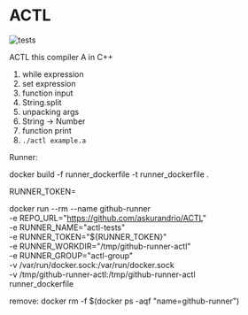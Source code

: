 # ACTL

![tests](https://github.com/askurandrio/ACTL/actions/workflows/build.yml/badge.svg)

ACTL this compiler A in C++

1. while expression
2. set expression
3. function input
4. String.split
5. unpacking args
6. String -> Number
7. function print
8. `./actl example.a`


Runner:

docker build -f runner_dockerfile -t runner_dockerfile .

RUNNER_TOKEN=

docker run --rm --name github-runner \
  -e REPO_URL="https://github.com/askurandrio/ACTL" \
  -e RUNNER_NAME="actl-tests" \
  -e RUNNER_TOKEN="${RUNNER_TOKEN}" \
  -e RUNNER_WORKDIR="/tmp/github-runner-actl" \
  -e RUNNER_GROUP="actl-group" \
  -v /var/run/docker.sock:/var/run/docker.sock \
  -v /tmp/github-runner-actl:/tmp/github-runner-actl \
  runner_dockerfile


remove:
    docker rm -f $(docker ps -aqf "name=github-runner")
